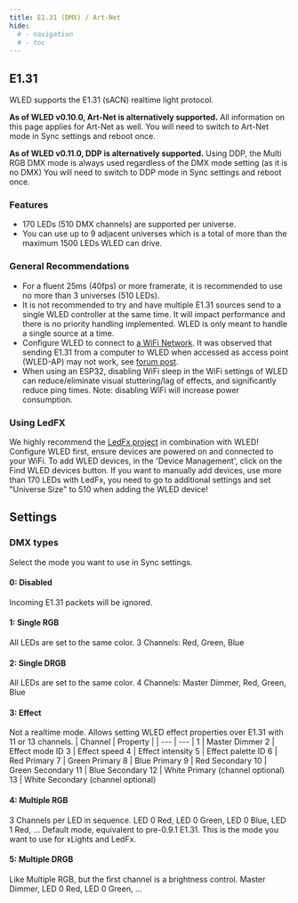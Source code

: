 ```yaml
---
title: E1.31 (DMX) / Art-Net
hide:
  # - navigation
  # - toc
---
```


## E1.31
WLED supports the E1.31 (sACN) realtime light protocol. 

**As of WLED v0.10.0, Art-Net is alternatively supported.** All information on this page applies for Art-Net as well.
You will need to switch to Art-Net mode in Sync settings and reboot once.  

**As of WLED v0.11.0, DDP is alternatively supported.** Using DDP, the Multi RGB DMX mode is always used regardless of the DMX mode setting (as it is no DMX)
You will need to switch to DDP mode in Sync settings and reboot once.  

### Features
* 170 LEDs (510 DMX channels) are supported per universe. 
* You can use up to 9 adjacent universes which is a total of more than the maximum 1500 LEDs WLED can drive.

### General Recommendations
* For a fluent 25ms (40fps) or more framerate, it is recommended to use no more than 3 universes (510 LEDs).
* It is not recommended to try and have multiple E1.31 sources send to a single WLED controller at the same time. It will impact performance and there is no priority handling implemented. WLED is only meant to handle a single source at a time.
* Configure WLED to connect to [a WiFi Network](/features/settings#wifi-settings). It was observed that sending E1.31 from a computer to WLED when accessed as access point (WLED-AP) may not work, see [forum post](https://wled.discourse.group/t/sending-e1-31-when-in-ap-mode-may-not-work/407). 
* When using an ESP32, disabling WiFi sleep in the WiFi settings of WLED can reduce/eliminate visual stuttering/lag of effects, and significantly reduce ping times. Note: disabling WiFi will increase power consumption.

### Using LedFX
We highly recommend the [LedFx project](https://github.com/LedFx/LedFx) in combination with WLED!
Configure WLED first, ensure devices are powered on and connected to your WiFi. 
To add WLED devices, in the 'Device Management', click on the Find WLED devices button.
If you want to manually add devices, use more than 170 LEDs with LedFx, you need to go to additional settings and set "Universe Size" to 510 when adding the WLED device!

## Settings
### DMX types
Select the mode you want to use in Sync settings.

#### 0: Disabled
Incoming E1.31 packets will be ignored.

#### 1: Single RGB
All LEDs are set to the same color. 3 Channels: Red, Green, Blue

#### 2: Single DRGB
All LEDs are set to the same color. 4 Channels: Master Dimmer, Red, Green, Blue

#### 3: Effect
Not a realtime mode. Allows setting WLED effect properties over E1.31 with 11 or 13 channels.
| Channel | Property |
| --- | --- |
1 | Master Dimmer
2 | Effect mode ID
3 | Effect speed
4 | Effect intensity
5 | Effect palette ID
6 | Red Primary
7 | Green Primary
8 | Blue Primary
9 | Red Secondary
10 | Green Secondary
11 | Blue Secondary
12 | White Primary (channel optional)
13 | White Secondary (channel optional)

#### 4: Multiple RGB
3 Channels per LED in sequence. LED 0 Red, LED 0 Green, LED 0 Blue, LED 1 Red, ...
Default mode, equivalent to pre-0.9.1 E1.31. This is the mode you want to use for xLights and LedFx.

#### 5: Multiple DRGB
Like Multiple RGB, but the first channel is a brightness control.
Master Dimmer, LED 0 Red, LED 0 Green, ...


